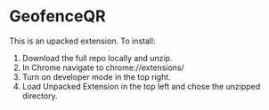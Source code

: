 # GeofenceQR

This is an upacked extension. To install:
1) Download the full repo locally and unzip.
2) In Chrome navigate to chrome://extensions/
3) Turn on developer mode in the top right.
4) Load Unpacked Extension in the top left and chose the unzipped directory.
